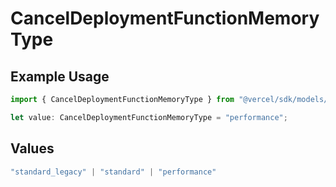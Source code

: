 # CancelDeploymentFunctionMemoryType

## Example Usage

```typescript
import { CancelDeploymentFunctionMemoryType } from "@vercel/sdk/models/canceldeploymentop.js";

let value: CancelDeploymentFunctionMemoryType = "performance";
```

## Values

```typescript
"standard_legacy" | "standard" | "performance"
```
